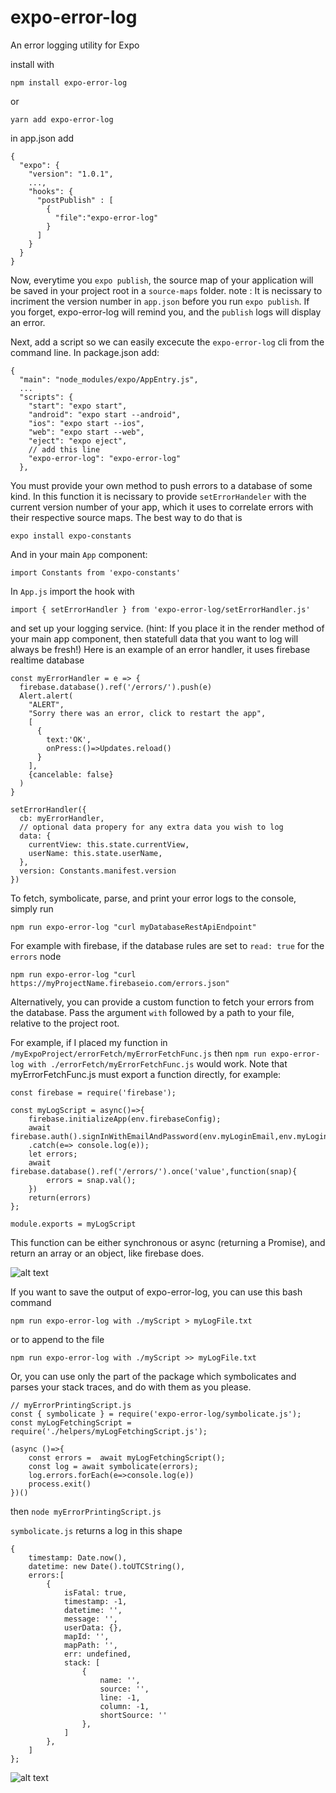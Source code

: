 # expo-error-log
An error logging utility for Expo

install with

```npm install expo-error-log```

or

```yarn add expo-error-log```

in app.json add
```
{
  "expo": {
    "version": "1.0.1",
    ...,
    "hooks": {
      "postPublish" : [
        {
          "file":"expo-error-log"
        }
      ]
    }
  }
}
```
Now, everytime you `expo publish`, the source map of your application will be saved in your project root in a `source-maps` folder.
note : It is necissary to incriment the version number in `app.json` before you run `expo publish`.
If you forget, expo-error-log will remind you, and the `publish` logs will display an error.

Next, add a script so we can easily excecute the `expo-error-log` cli from the command line.
In package.json add:
```
{
  "main": "node_modules/expo/AppEntry.js",
  ...
  "scripts": {
    "start": "expo start",
    "android": "expo start --android",
    "ios": "expo start --ios",
    "web": "expo start --web",
    "eject": "expo eject",
    // add this line
    "expo-error-log": "expo-error-log"
  },

```

You must provide your own method to push errors to a database of some kind.
In this function it is necissary to provide `setErrorHandeler` with the current version number of your app, which it uses to correlate errors with their respective source maps. The best way to do that is
```
expo install expo-constants
```
And in your main `App` component:
```
import Constants from 'expo-constants'
```

In `App.js` import the hook with

`import { setErrorHandler } from 'expo-error-log/setErrorHandler.js'`

and set up your logging service.
(hint: If you place it in the render method of your main app component, then statefull data that you want to log will always be fresh!)
Here is an example of an error handler, it uses firebase realtime database

```
const myErrorHandler = e => {
  firebase.database().ref('/errors/').push(e)
  Alert.alert(
    "ALERT", 
    "Sorry there was an error, click to restart the app",
    [
      {
        text:'OK',
        onPress:()=>Updates.reload()
      }
    ],
    {cancelable: false}
  )
}

setErrorHandler({
  cb: myErrorHandler,
  // optional data propery for any extra data you wish to log
  data: {
    currentView: this.state.currentView,
    userName: this.state.userName,
  },
  version: Constants.manifest.version
})
```

To fetch, symbolicate, parse, and print your error logs to the console, simply run

`npm run expo-error-log "curl myDatabaseRestApiEndpoint"`

For example with firebase, if the database rules are set to `read: true` for the `errors` node

`npm run expo-error-log "curl https://myProjectName.firebaseio.com/errors.json"`

Alternatively, you can provide a custom function to fetch your errors from the database.
Pass the argument `with` followed by a path to your file, relative to the project root.

For example, if I placed my function in `/myExpoProject/errorFetch/myErrorFetchFunc.js`
then `npm run expo-error-log with ./errorFetch/myErrorFetchFunc.js` would work.
Note that myErrorFetchFunc.js must export a function directly, for example:
```
const firebase = require('firebase');

const myLogScript = async()=>{
    firebase.initializeApp(env.firebaseConfig);
    await firebase.auth().signInWithEmailAndPassword(env.myLoginEmail,env.myLoginPassword)
    .catch(e=> console.log(e));
    let errors;
    await firebase.database().ref('/errors/').once('value',function(snap){
        errors = snap.val();
    })
    return(errors)
};

module.exports = myLogScript
```
This function can be either synchronous or async (returning a Promise), and return an array or an object, like firebase does.

![alt text](https://github.com/marchingband/expo-error-log/blob/master/screengrab.png?raw=true)

If you want to save the output of expo-error-log, you can use this bash command
```
npm run expo-error-log with ./myScript > myLogFile.txt
```
or to append to the file
```
npm run expo-error-log with ./myScript >> myLogFile.txt
```
Or, you can use only the part of the package which symbolicates and parses your stack traces, and do with them as you please.
```
// myErrorPrintingScript.js
const { symbolicate } = require('expo-error-log/symbolicate.js');
const myLogFetchingScript = require('./helpers/myLogFetchingScript.js');

(async ()=>{
    const errors =  await myLogFetchingScript();
    const log = await symbolicate(errors);
    log.errors.forEach(e=>console.log(e))
    process.exit()
})()
``` 
then `node myErrorPrintingScript.js`

`symbolicate.js` returns a log in this shape
```
{
    timestamp: Date.now(),
    datetime: new Date().toUTCString(),
    errors:[
        {
            isFatal: true,
            timestamp: -1,
            datetime: '',
            message: '',
            userData: {},
            mapId: '',
            mapPath: '',
            err: undefined,
            stack: [
                {
                    name: '',
                    source: '',
                    line: -1,
                    column: -1,
                    shortSource: ''
                },
            ]
        },
    ]
};

```
![alt text](https://github.com/marchingband/expo-error-log/blob/master/screengrab2.png?raw=true)
